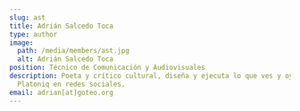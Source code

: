 ```yaml
---
slug: ast
title: Adrián Salcedo Toca
type: author
image:
  path: /media/members/ast.jpg
  alt: Adrián Salcedo Toca
position: Técnico de Comunicación y Audiovisuales
description: Poeta y crítico cultural, diseña y ejecuta lo que ves y oyes de
  Platoniq en redes sociales.
email: adrian[at]goteo.org
---
```

